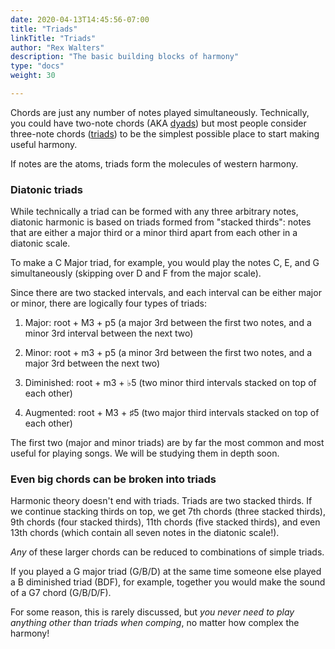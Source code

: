 ```yaml
---
date: 2020-04-13T14:45:56-07:00
title: "Triads"
linkTitle: "Triads"
author: "Rex Walters"
description: "The basic building blocks of harmony"
type: "docs"
weight: 30

---
```


Chords are just any number of notes played simultaneously. Technically, you could have two-note chords (AKA [dyads](https://en.wikipedia.org/wiki/Dyad_(music))) but most people consider three-note chords ([triads](https://en.wikipedia.org/wiki/Triad_(music))) to be the simplest possible place to start making useful harmony.

If notes are the atoms, triads form the molecules of western harmony.

### Diatonic triads

While technically a triad can be formed with any three arbitrary notes, diatonic harmonic is based on triads formed from "stacked thirds": notes that are either a major third or a minor third apart from each other in a diatonic scale.

To make a C Major triad, for example, you would play the notes C, E, and G simultaneously (skipping over D and F from the major scale).

Since there are two stacked intervals, and each interval can be either major or minor, there are logically four types of triads:

1. Major: root + M3 + p5 (a major 3rd between the first two notes, and a minor 3rd interval between the next two)

2. Minor: root + m3 + p5 (a minor 3rd between the first two notes, and a major 3rd between the next two)

3. Diminished: root + m3 + &flat;5 (two minor third intervals stacked on top of each other)

4. Augmented: root + M3 + &sharp;5 (two major third intervals stacked on top of each other)

The first two (major and minor triads) are by far the most common and most useful for playing songs. We will be studying them in depth soon.

### Even big chords can be broken into triads

Harmonic theory doesn't end with triads. Triads are two stacked thirds. If we continue stacking thirds on top, we get 7th chords (three stacked thirds), 9th chords (four stacked thirds), 11th chords (five stacked thirds), and even 13th chords (which contain all seven notes in the diatonic scale!).

*Any* of these larger chords can be reduced to combinations of simple triads.

If you played a G major triad (G/B/D) at the same time someone else played a B diminished triad (BDF), for example, together you would make the sound of a G7 chord (G/B/D/F).

For some reason, this is rarely discussed, but *you never need to play anything other than triads when comping*, no matter how complex the harmony!
